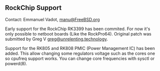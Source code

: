 ## RockChip Support ##

Contact: Emmanuel Vadot, <manu@FreeBSD.org>

Early support for the RockChip RK3399 has been commited.
For now it's only possible to netboot boards (Like the RockPro64).
Original patch was submitted by Greg V <greg@unrelenting.technology>.

Support for the RK805 and RK808 PMIC (Power Management IC) has been added.
This allow changing some regulators voltage such as the cores one so cpufreq
support works. You can change core frequencies with sysctl or powerd(8).
